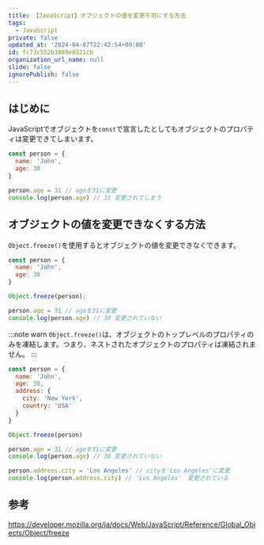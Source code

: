 ```yaml
---
title: 【JavaScript】オブジェクトの値を変更不可にする方法
tags:
  - JavaScript
private: false
updated_at: '2024-04-07T22:42:54+09:00'
id: fc73c552b3888e6321cb
organization_url_name: null
slide: false
ignorePublish: false
---
```

## はじめに

JavaScriptでオブジェクトを`const`で宣言したとしてもオブジェクトのプロパティは変更できてしまいます。

```js
const person = {
  name: 'John',
  age: 30
}

person.age = 31 // ageを31に変更
console.log(person.age) // 31 変更されてしまう

```

## オブジェクトの値を変更できなくする方法

`Object.freeze()`を使用するとオブジェクトの値を変更できなくできます。

```js
const person = {
  name: 'John',
  age: 30
}

Object.freeze(person);

person.age = 31 // ageを31に変更
console.log(person.age) // 30 変更されていない

```

:::note warn
`Object.freeze()`は、オブジェクトのトップレベルのプロパティのみを凍結します。つまり、ネストされたオブジェクトのプロパティは凍結されません。
:::

```js
const person = {
  name: 'John',
  age: 30,
  address: {
    city: 'New York',
    country: 'USA'
  }
}

Object.freeze(person)

person.age = 31 // ageを31に変更
console.log(person.age) // 30 変更されていない

person.address.city = 'Los Angeles' // cityを'Los Angeles'に変更
console.log(person.address.city) // 'Los Angeles'　変更されている
```

## 参考

https://developer.mozilla.org/ja/docs/Web/JavaScript/Reference/Global_Objects/Object/freeze
